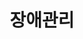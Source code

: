 ---
title: "장애관리"
linkTitle: "장애관리"
description: "장애관리"
url: /common-component/system-management/error-manage
menu:
  depth:
    weight: 6
    parent: "system-management"
    identifier: "error-manage"
---